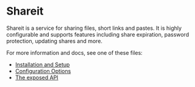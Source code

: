 # Shareit

Shareit is a service for sharing files, short links and pastes. It is highly
configurable and supports features including share expiration, password
protection, updating shares and more.

For more information and docs, see one of these files:

- [Installation and Setup](./docs/installation.md)
- [Configuration Options](./docs/configuration.md)
- [The exposed API](./docs/api.md)
